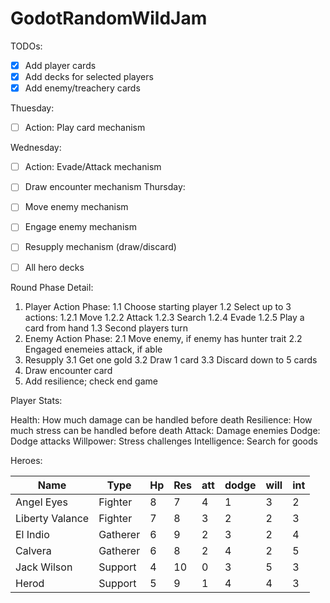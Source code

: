 # GodotRandomWildJam


TODOs:

- [x] Add player cards
- [x] Add decks for selected players
- [x] Add enemy/treachery cards

Thuesday:
- [ ] Action: Play card mechanism

  
Wednesday:
- [ ] Action: Evade/Attack mechanism
- [ ] Draw encounter mechanism
Thursday:
- [ ] Move enemy mechanism
- [ ] Engage enemy mechanism
- [ ] Resupply mechanism (draw/discard)

- [ ] All hero decks


Round Phase Detail:


1. Player Action Phase:
  1.1 Choose starting player
  1.2 Select up to 3 actions:
    1.2.1 Move
    1.2.2 Attack
    1.2.3 Search
    1.2.4 Evade
    1.2.5 Play a card from hand
  1.3 Second players turn
1. Enemy Action Phase:
  2.1 Move enemy, if enemy has hunter trait
  2.2 Engaged enemeies attack, if able
1. Resupply
  3.1 Get one gold
  3.2 Draw 1 card
  3.3 Discard down to 5 cards
1. Draw encounter card
2. Add resilience; check end game


Player Stats:

Health: How much damage can be handled before death
Resilience: How much stress can be handled before death
Attack: Damage enemies
Dodge: Dodge attacks
Willpower: Stress challenges
Intelligence: Search for goods


Heroes:

| Name            | Type     | Hp  | Res | att | dodge | will | int |
| --------------- | -------- | --- | --- | --- | ----- | ---- | --- |
| Angel Eyes      | Fighter  | 8   | 7   | 4   | 1     | 3    | 2   |
| Liberty Valance | Fighter  | 7   | 8   | 3   | 2     | 2    | 3   |
| El Indio        | Gatherer | 6   | 9   | 2   | 3     | 2    | 4   |
| Calvera         | Gatherer | 6   | 8   | 2   | 4     | 2    | 5   |
| Jack Wilson     | Support  | 4   | 10  | 0   | 3     | 5    | 3   |
| Herod           | Support  | 5   | 9   | 1   | 4     | 4    | 3   |

